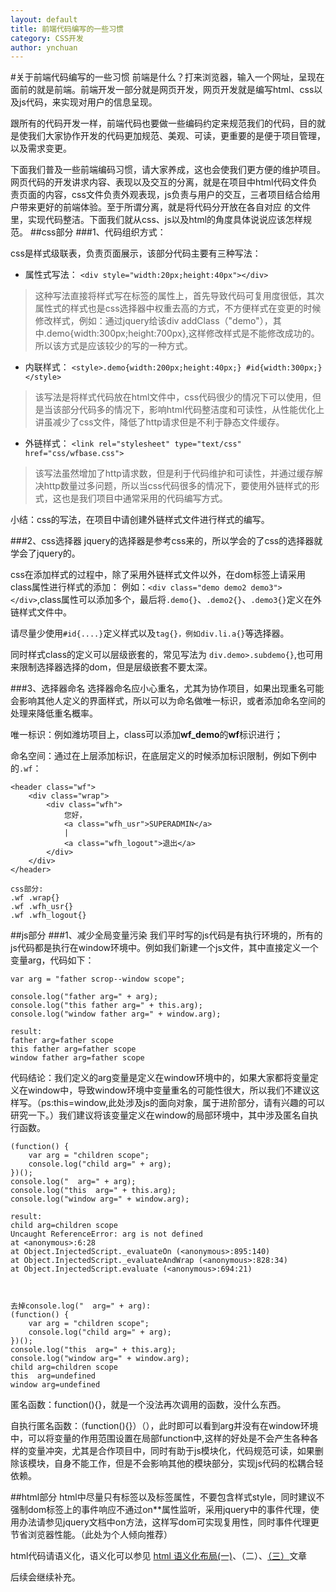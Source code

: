 ```yaml
---
layout: default
title: 前端代码编写的一些习惯
category: CSS开发
author: ynchuan
---
```

#关于前端代码编写的一些习惯
前端是什么？打来浏览器，输入一个网址，呈现在面前的就是前端。前端开发一部分就是网页开发，网页开发就是编写html、css以及js代码，来实现对用户的信息呈现。

跟所有的代码开发一样，前端代码也要做一些编码约定来规范我们的代码，目的就是使我们大家协作开发的代码更加规范、美观、可读，更重要的是便于项目管理，以及需求变更。

下面我们普及一些前端编码习惯，请大家养成，这也会使我们更方便的维护项目。网页代码的开发讲求内容、表现以及交互的分离，就是在项目中html代码文件负责页面的内容，css文件负责外观表现，js负责与用户的交互，三者项目结合给用户带来更好的前端体验。至于所谓分离，就是将代码分开放在各自对应 的文件里，实现代码整洁。下面我们就从css、js以及html的角度具体说说应该怎样规范。
##css部分
###1、代码组织方式：

css是样式级联表，负责页面展示，该部分代码主要有三种写法：

- 属性式写法：
`<div style="width:20px;height:40px"></div>`
> 这种写法直接将样式写在标签的属性上，首先导致代码可复用度很低，其次属性式的样式也是css选择器中权重去高的方式，不方便样式在变更的时候修改样式，例如：通过jquery给该div addClass（"demo"），其中.demo{width:300px;height:700px},这样修改样式是不能修改成功的。所以该方式是应该较少的写的一种方式。

- 内联样式：
    `<style>.demo{width:200px;height:40px;} #id{width:300px;}</style>`

> 该写法是将样式代码放在html文件中，css代码很少的情况下可以使用，但是当该部分代码多的情况下，影响html代码整洁度和可读性，从性能优化上讲虽减少了css文件，降低了http请求但是不利于静态文件缓存。


- 外链样式：
    `<link rel="stylesheet" type="text/css" href="css/wfbase.css">`

> 该写法虽然增加了http请求数，但是利于代码维护和可读性，并通过缓存解决http数量过多问题，所以当css代码很多的情况下，要使用外链样式的形式，这也是我们项目中通常采用的代码编写方式。

小结：css的写法，在项目中请创建外链样式文件进行样式的编写。

###2、css选择器
jquery的选择器是参考css来的，所以学会的了css的选择器就学会了jquery的。

css在添加样式的过程中，除了采用外链样式文件以外，在dom标签上请采用class属性进行样式的添加：
例如：`<div class="demo demo2 demo3"></div>`,class属性可以添加多个，最后将`.demo{}`、`.demo2{}`、`.demo3{}`定义在外链样式文件中。

请尽量少使用`#id{....}`定义样式以及`tag{}，例如div.li.a{}`等选择器。

同时样式class的定义可以层级嵌套的，常见写法为 `div.demo>.subdemo{}`,也可用来限制选择器选择的dom，但是层级嵌套不要太深。

###3、选择器命名
选择器命名应小心重名，尤其为协作项目，如果出现重名可能会影响其他人定义的界面样式，所以可以为命名做唯一标识，或者添加命名空间的处理来降低重名概率。

唯一标识：例如潍坊项目上，class可以添加**wf_demo**的**wf**标识进行；

命名空间：通过在上层添加标识，在底层定义的时候添加标识限制，例如下例中的`.wf`：

    <header class="wf">
		<div class="wrap">
			<div class="wfh">
				您好，
				<a class="wfh_usr">SUPERADMIN</a>
				|
				<a class="wfh_logout">退出</a>
			</div>
		</div>
	</header>

    css部分:
    .wf .wrap{}
    .wf .wfh_usr{}
    .wf .wfh_logout{}

##js部分
###1、减少全局变量污染
我们平时写的js代码是有执行环境的，所有的js代码都是执行在window环境中。例如我们新建一个js文件，其中直接定义一个变量arg，代码如下：

    var arg = "father scrop--window scope";
    
    console.log("father arg=" + arg); 
    console.log("this father arg=" + this.arg);
    console.log("window father arg=" + window.arg);

    result:
    father arg=father scope
    this father arg=father scope
    window father arg=father scope

代码结论：我们定义的arg变量是定义在window环境中的，如果大家都将变量定义在window中，导致window环境中变量重名的可能性很大，所以我们不建议这样写。（ps:this=window,此处涉及js的面向对象，属于进阶部分，请有兴趣的可以研究一下。）我们建议将该变量定义在window的局部环境中，其中涉及匿名自执行函数。
    
    (function() {
    	var arg = "children scope";
    	console.log("child arg=" + arg);
    })();
    console.log("  arg=" + arg); 
    console.log("this  arg=" + this.arg);
    console.log("window arg=" + window.arg);

    result:
    child arg=children scope
    Uncaught ReferenceError: arg is not defined
    at <anonymous>:6:28
    at Object.InjectedScript._evaluateOn (<anonymous>:895:140)
    at Object.InjectedScript._evaluateAndWrap (<anonymous>:828:34)
    at Object.InjectedScript.evaluate (<anonymous>:694:21)



    去掉console.log("  arg=" + arg):
    (function() {
    	var arg = "children scope";
    	console.log("child arg=" + arg);
    })();
    console.log("this  arg=" + this.arg);
    console.log("window arg=" + window.arg);
    child arg=children scope
    this  arg=undefined
    window arg=undefined
匿名函数：function(){}，就是一个没法再次调用的函数，没什么东西。

自执行匿名函数：（function(){}）（），此时即可以看到arg并没有在window环境中，可以将变量的作用范围设置在局部function中,这样的好处是不会产生各种各样的变量冲突，尤其是合作项目中，同时有助于js模块化，代码规范可读，如果删除该模块，自身不能工作，但是不会影响其他的模块部分，实现js代码的松耦合轻依赖。

##html部分
html中尽量只有标签以及标签属性，不要包含样式style，同时建议不强制dom标签上的事件响应不通过on**属性监听，采用jquery中的事件代理，使用办法请参见jquery文档中on方法，这样写dom可实现复用性，同时事件代理更节省浏览器性能。（此处为个人倾向推荐）

html代码请语义化，语义化可以参见
[html 语义化布局(一)](http://10.110.1.135:8888/?p=86)、（二）、[（三）](http://10.110.1.135:8888/?p=108)文章

后续会继续补充。